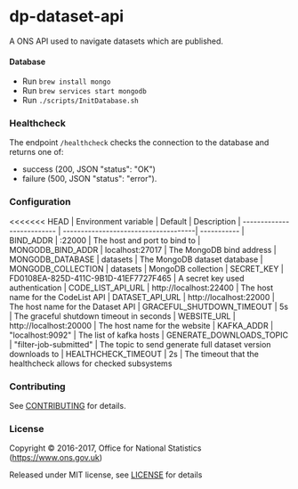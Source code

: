 dp-dataset-api
==================
A ONS API used to navigate datasets which are published.

#### Database
* Run ```brew install mongo```
* Run ```brew services start mongodb```
* Run ```./scripts/InitDatabase.sh```

### Healthcheck

The endpoint `/healthcheck` checks the connection to the database and returns
one of:

- success (200, JSON "status": "OK")
- failure (500, JSON "status": "error").

### Configuration

<<<<<<< HEAD
| Environment variable       | Default                              | Description
| -------------------------- | -------------------------------------| -----------
| BIND_ADDR                  | :22000                               | The host and port to bind to
| MONGODB_BIND_ADDR          | localhost:27017                      | The MongoDB bind address
| MONGODB_DATABASE           | datasets                             | The MongoDB dataset database
| MONGODB_COLLECTION         | datasets                             | MongoDB collection
| SECRET_KEY                 | FD0108EA-825D-411C-9B1D-41EF7727F465 | A secret key used authentication
| CODE_LIST_API_URL          | http://localhost:22400               | The host name for the CodeList API
| DATASET_API_URL            | http://localhost:22000               | The host name for the Dataset API
| GRACEFUL_SHUTDOWN_TIMEOUT  | 5s                                   | The graceful shutdown timeout in seconds
| WEBSITE_URL                | http://localhost:20000               | The host name for the website
| KAFKA_ADDR                 | "localhost:9092"                     | The list of kafka hosts
| GENERATE_DOWNLOADS_TOPIC   | "filter-job-submitted"               | The topic to send generate full dataset version downloads to
| HEALTHCHECK_TIMEOUT        | 2s                                   | The timeout that the healthcheck allows for checked subsystems

### Contributing

See [CONTRIBUTING](CONTRIBUTING.md) for details.

### License

Copyright © 2016-2017, Office for National Statistics (https://www.ons.gov.uk)

Released under MIT license, see [LICENSE](LICENSE.md) for details
